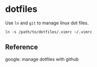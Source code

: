 dotfiles
========

Use `ln` and `git` to manage linux dot files.

```shell
ln -s /path/to/dotfiles/.vimrc ~/.vimrc
```

Reference
---------

google: manage dotfiles with github

